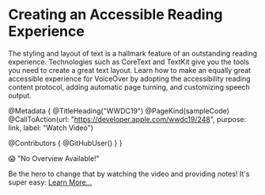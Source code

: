 # Creating an Accessible Reading Experience

The styling and layout of text is a hallmark feature of an outstanding reading experience. Technologies such as CoreText and TextKit give you the tools you need to create a great text layout. Learn how to make an equally great accessible experience for VoiceOver by adopting the accessibility reading content protocol, adding automatic page turning, and customizing speech output.

@Metadata {
   @TitleHeading("WWDC19")
   @PageKind(sampleCode)
   @CallToAction(url: "https://developer.apple.com/wwdc19/248", purpose: link, label: "Watch Video")

   @Contributors {
      @GitHubUser(<replace this with your GitHub handle>)
   }
}

😱 "No Overview Available!"

Be the hero to change that by watching the video and providing notes! It's super easy:
 [Learn More…](https://wwdcnotes.github.io/WWDCNotes/documentation/wwdcnotes/contributing)
